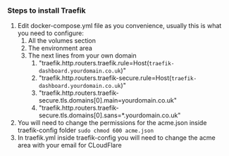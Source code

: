 ### Steps to install Traefik 

1. Edit docker-compose.yml file as you convenience, usually this is what you need to configure:
    1. All the volumes section
    1. The environment area
    1. The next lines from your own domain
        1. "traefik.http.routers.traefik.rule=Host(`traefik-dashboard.yourdomain.co.uk`)"
        1. "traefik.http.routers.traefik-secure.rule=Host(`traefik-dashboard.yourdomain.co.uk`)"
        1. "traefik.http.routers.traefik-secure.tls.domains[0].main=yourdomain.co.uk"
        1. "traefik.http.routers.traefik-secure.tls.domains[0].sans=*.yourdomain.co.uk"
1. You will need to change the permissions for the acme.json inside traefik-config folder
    `sudo chmod 600 acme.json`
1. In traefik.yml inside traefik-config you will need to change the acme area with your email for CLoudFlare
